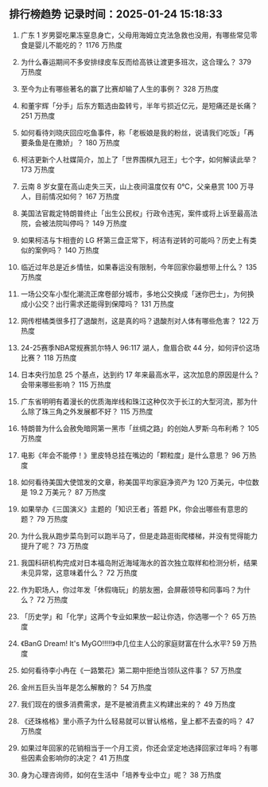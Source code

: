 
## 排行榜趋势 记录时间：2025-01-24 15:18:33
  
  1. 广东 1 岁男婴吃果冻窒息身亡，父母用海姆立克法急救也没用，有哪些常见零食是婴儿不能吃的？ 1176 万热度
    
  2. 为什么春运期间不多安排绿皮车反而给高铁让渡更多班次，这合理么？ 379 万热度
    
  3. 至今为止有哪些著名的赢了比赛却输了人生的事例？ 328 万热度
    
  4. 和董宇辉「分手」后东方甄选由盈转亏，半年亏损近亿元，是短痛还是长痛？ 251 万热度
    
  5. 如何看待刘晓庆回应吃鱼事件，称「老板娘是我的粉丝，说请我们吃饭」「再要条鱼是在撒娇」？ 180 万热度
    
  6. 柯洁更新个人社媒简介，加上了「世界围棋九冠王」七个字，如何解读此举？ 173 万热度
    
  7. 云南 8 岁女童在高山走失三天，山上夜间温度仅有 0℃，父亲悬赏 100 万寻人，目前情况如何？ 167 万热度
    
  8. 美国法官裁定特朗普终止「出生公民权」行政令违宪，案件或将上诉至最高法院，会被法院叫停吗？ 149 万热度
    
  9. 如果柯洁与卞相壹的 LG 杯第三盘正常下，柯洁有逆转的可能吗？历史上有类似的案例吗？ 140 万热度
    
  10. 临近过年总是近乡情怯，如果春运没有限制，今年回家你最想带上什么？ 135 万热度
    
  11. 一场公交车小型化潮流正席卷部分城市，多地公交换成「迷你巴士」，为何换成小公交？出行需求还能得到保障吗？ 131 万热度
    
  12. 网传柑橘类很多打了退酸剂，这是真的吗？退酸剂对人体有哪些危害？ 122 万热度
    
  13. 24-25赛季NBA常规赛凯尔特人 96:117 湖人，詹眉合砍 44 分，如何评价这场比赛？ 118 万热度
    
  14. 日本央行加息 25 个基点，达到约 17 年来最高水平，这次加息的原因是什么？会带来哪些影响？ 115 万热度
    
  15. 广东省明明有着漫长的优质海岸线和珠江这种仅次于长江的大型河流，那为什么除了珠三角之外发展都不好？ 115 万热度
    
  16. 特朗普为什么会赦免暗网第一黑市「丝绸之路」的创始人罗斯·乌布利希？ 105 万热度
    
  17. 电影《年会不能停！》里皮特总挂在嘴边的「颗粒度」是什么意思？ 96 万热度
    
  18. 如何看待美国大使馆发的文章，称美国平均家庭净资产为 120 万美元，中位数是 19.2 万美元？ 87 万热度
    
  19. 如果举办《三国演义》主题的「知识王者」答题 PK，你会出哪些有意思的题？ 79 万热度
    
  20. 为什么我从跑步菜鸟到可以跑半马了，但是走路逛街爬楼梯，并没有觉得能力提升了呢？ 73 万热度
    
  21. 我国科研机构完成对日本福岛附近海域海水的首次独立取样和检测分析，结果未见异常，这意味着什么？ 72 万热度
    
  22. 作为职场人，你过年发「休假嗨玩」的朋友圈，会屏蔽领导和同事吗？为什么？ 72 万热度
    
  23. 「历史学」和「化学」这两个专业如果放一起让你选，你选哪一个？ 65 万热度
    
  24. 《BanG Dream! It's MyGO!!!!!》中几位主人公的家庭财富在什么水平? 59 万热度
    
  25. 如何看待李小冉在《一路繁花》第二期中拒绝当领队这件事？ 57 万热度
    
  26. 金州五巨头当年是怎么解散的？ 54 万热度
    
  27. 我们现在的很多消费需求，是不是被消费主义构建出来的？ 49 万热度
    
  28. 《还珠格格》里小燕子为什么轻易就可以冒认格格，皇上都不去查的吗？ 47 万热度
    
  29. 如果过年回家的花销相当于一个月工资，你还会坚定地选择回家过年吗？有哪些因素会影响你的决定？ 41 万热度
    
  30. 身为心理咨询师，如何在生活中「培养专业中立」呢？ 38 万热度
    